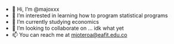 - 👋 Hi, I’m @majoxxx
- 👀 I’m interested in learning how to program statistical programs
- 🌱 I’m currently studying economics
- 💞️ I’m looking to collaborate on ... idk what yet
- 📫 You can reach me at mjoteroa@eafit.edu.co

<!---
majoxxx/majoxxx is a ✨ special ✨ repository because its `README.md` (this file) appears on your GitHub profile.
You can click the Preview link to take a look at your changes.
--->
